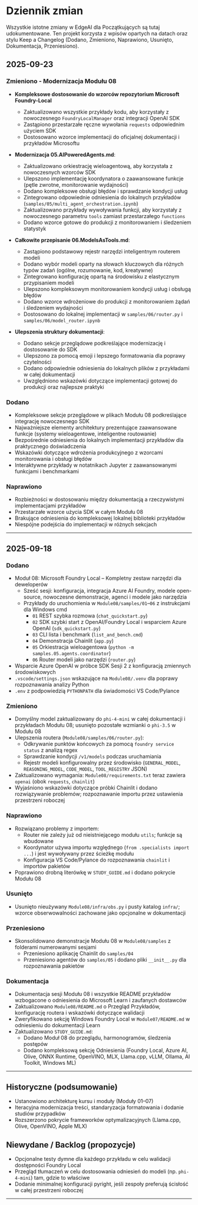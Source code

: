 <!--
CO_OP_TRANSLATOR_METADATA:
{
  "original_hash": "906e890232c6c2e1dac4cccfeb449acd",
  "translation_date": "2025-09-24T12:27:15+00:00",
  "source_file": "CHANGELOG.md",
  "language_code": "pl"
}
-->
# Dziennik zmian

Wszystkie istotne zmiany w EdgeAI dla Początkujących są tutaj udokumentowane. Ten projekt korzysta z wpisów opartych na datach oraz stylu Keep a Changelog (Dodano, Zmieniono, Naprawiono, Usunięto, Dokumentacja, Przeniesiono).

## 2025-09-23

### Zmieniono - Modernizacja Modułu 08
- **Kompleksowe dostosowanie do wzorców repozytorium Microsoft Foundry-Local**
  - Zaktualizowano wszystkie przykłady kodu, aby korzystały z nowoczesnego `FoundryLocalManager` oraz integracji OpenAI SDK
  - Zastąpiono przestarzałe ręczne wywołania `requests` odpowiednim użyciem SDK
  - Dostosowano wzorce implementacji do oficjalnej dokumentacji i przykładów Microsoftu

- **Modernizacja 05.AIPoweredAgents.md**:
  - Zaktualizowano orkiestrację wieloagentową, aby korzystała z nowoczesnych wzorców SDK
  - Ulepszono implementację koordynatora o zaawansowane funkcje (pętle zwrotne, monitorowanie wydajności)
  - Dodano kompleksowe obsługi błędów i sprawdzanie kondycji usług
  - Zintegrowano odpowiednie odniesienia do lokalnych przykładów (`samples/05/multi_agent_orchestration.ipynb`)
  - Zaktualizowano przykłady wywoływania funkcji, aby korzystały z nowoczesnego parametru `tools` zamiast przestarzałego `functions`
  - Dodano wzorce gotowe do produkcji z monitorowaniem i śledzeniem statystyk

- **Całkowite przepisanie 06.ModelsAsTools.md**:
  - Zastąpiono podstawowy rejestr narzędzi inteligentnym routerem modeli
  - Dodano wybór modeli oparty na słowach kluczowych dla różnych typów zadań (ogólne, rozumowanie, kod, kreatywne)
  - Zintegrowano konfigurację opartą na środowisku z elastycznym przypisaniem modeli
  - Ulepszono kompleksowym monitorowaniem kondycji usług i obsługą błędów
  - Dodano wzorce wdrożeniowe do produkcji z monitorowaniem żądań i śledzeniem wydajności
  - Dostosowano do lokalnej implementacji w `samples/06/router.py` i `samples/06/model_router.ipynb`

- **Ulepszenia struktury dokumentacji**:
  - Dodano sekcje przeglądowe podkreślające modernizację i dostosowanie do SDK
  - Ulepszono za pomocą emoji i lepszego formatowania dla poprawy czytelności
  - Dodano odpowiednie odniesienia do lokalnych plików z przykładami w całej dokumentacji
  - Uwzględniono wskazówki dotyczące implementacji gotowej do produkcji oraz najlepsze praktyki

### Dodano
- Kompleksowe sekcje przeglądowe w plikach Modułu 08 podkreślające integrację nowoczesnego SDK
- Najważniejsze elementy architektury prezentujące zaawansowane funkcje (systemy wieloagentowe, inteligentne routowanie)
- Bezpośrednie odniesienia do lokalnych implementacji przykładów dla praktycznego doświadczenia
- Wskazówki dotyczące wdrożenia produkcyjnego z wzorcami monitorowania i obsługi błędów
- Interaktywne przykłady w notatnikach Jupyter z zaawansowanymi funkcjami i benchmarkami

### Naprawiono
- Rozbieżności w dostosowaniu między dokumentacją a rzeczywistymi implementacjami przykładów
- Przestarzałe wzorce użycia SDK w całym Modułu 08
- Brakujące odniesienia do kompleksowej lokalnej biblioteki przykładów
- Niespójne podejścia do implementacji w różnych sekcjach

---

## 2025-09-18

### Dodano
- Moduł 08: Microsoft Foundry Local – Kompletny zestaw narzędzi dla deweloperów
  - Sześć sesji: konfiguracja, integracja Azure AI Foundry, modele open-source, nowoczesne demonstracje, agenci i modele jako narzędzia
  - Przykłady do uruchomienia w `Module08/samples/01`–`06` z instrukcjami dla Windows cmd
    - `01` REST szybka rozmowa (`chat_quickstart.py`)
    - `02` SDK szybki start z OpenAI/Foundry Local i wsparciem Azure OpenAI (`sdk_quickstart.py`)
    - `03` CLI lista i benchmark (`list_and_bench.cmd`)
    - `04` Demonstracja Chainlit (`app.py`)
    - `05` Orkiestracja wieloagentowa (`python -m samples.05.agents.coordinator`)
    - `06` Router modeli jako narzędzi (`router.py`)
- Wsparcie Azure OpenAI w próbce SDK Sesji 2 z konfiguracją zmiennych środowiskowych
- `.vscode/settings.json` wskazujące na `Module08/.venv` dla poprawy rozpoznawania analizy Python
- `.env` z podpowiedzią `PYTHONPATH` dla świadomości VS Code/Pylance

### Zmieniono
- Domyślny model zaktualizowany do `phi-4-mini` w całej dokumentacji i przykładach Modułu 08; usunięto pozostałe wzmianki o `phi-3.5` w Modułu 08
- Ulepszenia routera (`Module08/samples/06/router.py`):
  - Odkrywanie punktów końcowych za pomocą `foundry service status` z analizą regex
  - Sprawdzanie kondycji `/v1/models` podczas uruchamiania
  - Rejestr modeli konfigurowalny przez środowisko (`GENERAL_MODEL`, `REASONING_MODEL`, `CODE_MODEL`, `TOOL_REGISTRY` JSON)
- Zaktualizowano wymagania: `Module08/requirements.txt` teraz zawiera `openai` (obok `requests`, `chainlit`)
- Wyjaśniono wskazówki dotyczące próbki Chainlit i dodano rozwiązywanie problemów; rozpoznawanie importu przez ustawienia przestrzeni roboczej

### Naprawiono
- Rozwiązano problemy z importem:
  - Router nie zależy już od nieistniejącego modułu `utils`; funkcje są wbudowane
  - Koordynator używa importu względnego (`from .specialists import ...`) i jest wywoływany przez ścieżkę modułu
  - Konfiguracja VS Code/Pylance do rozpoznawania `chainlit` i importów pakietów
- Poprawiono drobną literówkę w `STUDY_GUIDE.md` i dodano pokrycie Modułu 08

### Usunięto
- Usunięto nieużywany `Module08/infra/obs.py` i pusty katalog `infra/`; wzorce obserwowalności zachowane jako opcjonalne w dokumentacji

### Przeniesiono
- Skonsolidowano demonstracje Modułu 08 w `Module08/samples` z folderami numerowanymi sesjami
  - Przeniesiono aplikację Chainlit do `samples/04`
  - Przeniesiono agentów do `samples/05` i dodano pliki `__init__.py` dla rozpoznawania pakietów

### Dokumentacja
- Dokumentacja sesji Modułu 08 i wszystkie README przykładów wzbogacone o odniesienia do Microsoft Learn i zaufanych dostawców
- Zaktualizowano `Module08/README.md` o Przegląd Przykładów, konfigurację routera i wskazówki dotyczące walidacji
- Zweryfikowano sekcję Windows Foundry Local w `Module07/README.md` w odniesieniu do dokumentacji Learn
- Zaktualizowano `STUDY_GUIDE.md`:
  - Dodano Moduł 08 do przeglądu, harmonogramów, śledzenia postępów
  - Dodano kompleksową sekcję Odniesienia (Foundry Local, Azure AI, Olive, ONNX Runtime, OpenVINO, MLX, Llama.cpp, vLLM, Ollama, AI Toolkit, Windows ML)

---

## Historyczne (podsumowanie)
- Ustanowiono architekturę kursu i moduły (Moduły 01–07)
- Iteracyjna modernizacja treści, standaryzacja formatowania i dodanie studiów przypadków
- Rozszerzono pokrycie frameworków optymalizacyjnych (Llama.cpp, Olive, OpenVINO, Apple MLX)

## Niewydane / Backlog (propozycje)
- Opcjonalne testy dymne dla każdego przykładu w celu walidacji dostępności Foundry Local
- Przegląd tłumaczeń w celu dostosowania odniesień do modeli (np. `phi-4-mini`) tam, gdzie to właściwe
- Dodanie minimalnej konfiguracji pyright, jeśli zespoły preferują ścisłość w całej przestrzeni roboczej

---

